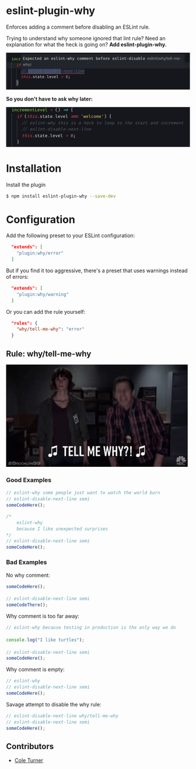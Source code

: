 # eslint-plugin-why

Enforces adding a comment before disabling an ESLint rule.

Trying to understand why someone ignored that lint rule? Need an explanation for what the heck is going on? **Add eslint-plugin-why.**

![demo](./demo.png)

**So you don't have to ask why later:**

![demo](./demo-fix.png)

# Installation

Install the plugin

```sh
$ npm install eslint-plugin-why --save-dev
```

# Configuration

Add the following preset to your ESLint configuration:

```json
  "extends": [
    "plugin:why/error"
  ]
```

But if you find it too aggressive, there's a preset that uses warnings instead of errors:

```json
  "extends": [
    "plugin:why/warning"
  ]
```

Or you can add the rule yourself:

```json
  "rules": {
    "why/tell-me-why": "error"
  }
```

## Rule: why/tell-me-why

![fun gif](./dont-open-this.gif)

### Good Examples

```js
// eslint-why some people just want to watch the world burn
// eslint-disable-next-line semi
someCodeHere();
```

```js
/*
    eslint-why
    because I like unexpected surprises
*/
// eslint-disable-next-line semi
someCodeHere();
```

### Bad Examples

No why comment:

```js
someCodeHere();

// eslint-disable-next-line semi
someCodeThere();
```

Why comment is too far away:

```js
// eslint-why because testing in production is the only way we do

console.log("I like turtles");

// eslint-disable-next-line semi
someCodeHere();
```

Why comment is empty:

```js
// eslint-why
// eslint-disable-next-line semi
someCodeHere();
```

Savage attempt to disable the why rule:

```js
// eslint-disable-next-line why/tell-me-why
// eslint-disable-next-line semi
someCodeHere();
```

## Contributors

- [Cole Turner](https://github.com/coleturner)
